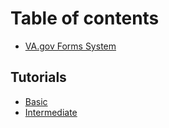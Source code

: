 # Table of contents

* [VA.gov Forms System](packages/documentation/README.md)

## Tutorials

* [Basic](basic.md)
* [Intermediate](intermediate.md)

